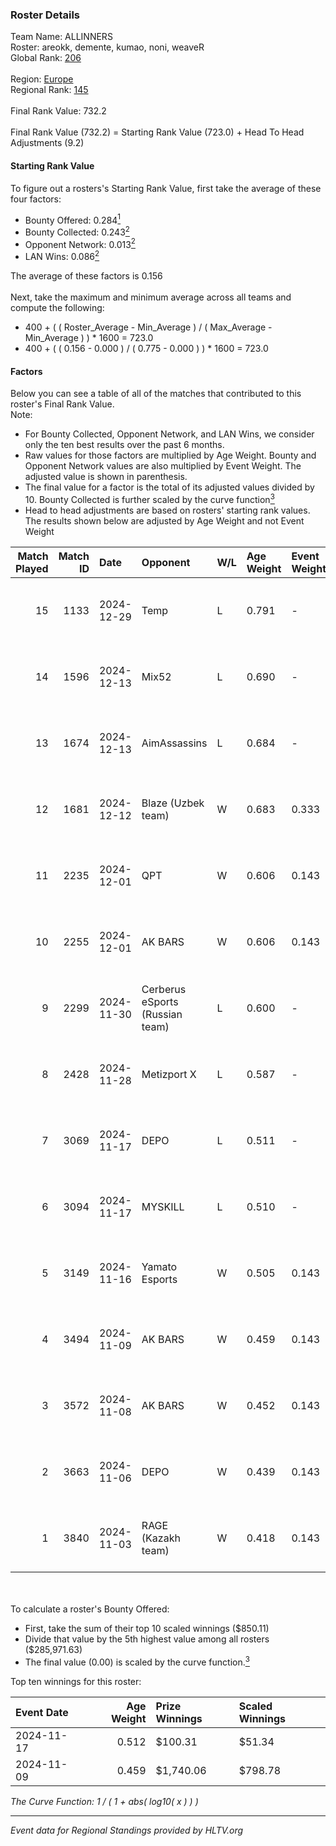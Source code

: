 ### Roster Details<br />
Team Name: ALLINNERS<br />
Roster: areokk, demente, kumao, noni, weaveR<br />
Global Rank: [206](../../standings_global_2025_02_28.md)<br />
<br />
Region: [Europe]( ../../standings_europe_2025_02_28.md)<br />
Regional Rank: [145]( ../../standings_europe_2025_02_28.md)<br />
<br />
Final Rank Value:  732.2<br />
<br />
Final Rank Value (732.2) = Starting Rank Value (723.0) + Head To Head Adjustments (9.2)<br />

#### Starting Rank Value<br />
To figure out a rosters's Starting Rank Value, first take the average of these four factors:<br />
- Bounty Offered: 0.284[<sup>1</sup>](#table2)
- Bounty Collected: 0.243[<sup>2</sup>](#table1)
- Opponent Network: 0.013[<sup>2</sup>](#table1)
- LAN Wins: 0.086[<sup>2</sup>](#table1)

The average of these factors is 0.156<br />
<br />
Next, take the maximum and minimum average across all teams and compute the following:<br />
- 400 + ( ( Roster_Average - Min_Average ) / ( Max_Average - Min_Average ) ) * 1600 = 723.0
- 400 + ( ( 0.156 - 0.000 ) / ( 0.775 - 0.000 ) ) * 1600 = 723.0


#### Factors<br />
Below you can see a table of all of the matches that contributed to this roster's Final Rank Value.<br />
Note:<br />

- For Bounty Collected, Opponent Network, and LAN Wins, we consider only the ten best results over the past 6 months.
- Raw values for those factors are multiplied by Age Weight. Bounty and Opponent Network values are also multiplied by Event Weight. The adjusted value is shown in parenthesis.
- The final value for a factor is the total of its adjusted values divided by 10. Bounty Collected is further scaled by the curve function[<sup>3</sup>](#curveFunction)
- Head to head adjustments are based on rosters' starting rank values. The results shown below are adjusted by Age Weight and not Event Weight
<span id="table1"></span><br />


| Match Played | Match ID | Date       | Opponent                        | W/L | Age Weight | Event Weight | Bounty Collected | Opponent Network | LAN Wins  | H2H Adj. | Roster                                |
| -: | -: | :- | :- | :- | :- | :- | :- | :- | :- | -: | :- |
|           15 |     1133 | 2024-12-29 | Temp                            | L   | 0.791      | -            | -                | -                | -         |   -15.39 | areokk, demente, kumao, noni, weaveR  |
|           14 |     1596 | 2024-12-13 | Mix52                           | L   | 0.690      | -            | -                | -                | -         |    -9.97 | areokk, demente, kumao, noni, weaveR  |
|           13 |     1674 | 2024-12-13 | AimAssassins                    | L   | 0.684      | -            | -                | -                | -         |    -4.51 | areokk, demente, kumao, noni, weaveR  |
|           12 |     1681 | 2024-12-12 | Blaze (Uzbek team)              | W   | 0.683      | 0.333        | 0.006 (0.001)    | 0.075 (0.017)    | 1 (0.683) |     9.21 | areokk, demente, kumao, noni, weaveR  |
|           11 |     2235 | 2024-12-01 | QPT                             | W   | 0.606      | 0.143        | 0.036 (0.003)    | 0.376 (0.033)    | 0 (0.000) |    17.67 | areokk, demente, kumao, noni, weaveR  |
|           10 |     2255 | 2024-12-01 | AK BARS                         | W   | 0.606      | 0.143        | 0.010 (0.001)    | 0.228 (0.020)    | 0 (0.000) |    13.04 | areokk, demente, kumao, noni, weaveR  |
|            9 |     2299 | 2024-11-30 | Cerberus eSports (Russian team) | L   | 0.600      | -            | -                | -                | -         |   -12.96 | Areokk, demente, kumao, Noni, weaveR  |
|            8 |     2428 | 2024-11-28 | Metizport X                     | L   | 0.587      | -            | -                | -                | -         |   -11.44 | Areokk, demente, kumao, Noni, weaveR  |
|            7 |     3069 | 2024-11-17 | DEPO                            | L   | 0.511      | -            | -                | -                | -         |    -7.05 | areokk, noni, plushax, tasman, weaveR |
|            6 |     3094 | 2024-11-17 | MYSKILL                         | L   | 0.510      | -            | -                | -                | -         |    -9.41 | areokk, noni, plushax, tasman, weaveR |
|            5 |     3149 | 2024-11-16 | Yamato Esports                  | W   | 0.505      | 0.143        | 0.000 (0.000)    | 0.021 (0.002)    | 0 (0.000) |     3.27 | areokk, noni, plushax, tasman, weaveR |
|            4 |     3494 | 2024-11-09 | AK BARS                         | W   | 0.459      | 0.143        | 0.010 (0.001)    | 0.228 (0.015)    | 0 (0.000) |     9.62 | areokk, demente, noni, rinn, weaveR   |
|            3 |     3572 | 2024-11-08 | AK BARS                         | W   | 0.452      | 0.143        | 0.010 (0.001)    | 0.228 (0.015)    | 0 (0.000) |     9.72 | areokk, demente, noni, rinn, weaveR   |
|            2 |     3663 | 2024-11-06 | DEPO                            | W   | 0.439      | 0.143        | 0.007 (0.000)    | 0.322 (0.020)    | 0 (0.000) |     8.25 | areokk, demente, noni, rinn, weaveR   |
|            1 |     3840 | 2024-11-03 | RAGE (Kazakh team)              | W   | 0.418      | 0.143        | 0.006 (0.000)    | 0.196 (0.012)    | 0 (0.000) |     9.16 | areokk, demente, noni, rinn, weaveR   |

<br />
<span id="table2"></span><br />
To calculate a roster's Bounty Offered:<br />

- First, take the sum of their top 10 scaled winnings ($850.11)
- Divide that value by the 5th highest value among all rosters ($285,971.63)
- The final value (0.00) is scaled by the curve function.[<sup>3</sup>](#curveFunction)

Top ten winnings for this roster:<br />

| Event Date | Age Weight | Prize Winnings | Scaled Winnings |
| :- | -: | :- | :- |
| 2024-11-17 |      0.512 | $100.31        | $51.34          |
| 2024-11-09 |      0.459 | $1,740.06      | $798.78         |


<span id="curveFunction"></span>_The Curve Function: 1 / ( 1 + abs( log10( x ) ) )_<br />

---
_Event data for Regional Standings provided by HLTV.org_<br />
